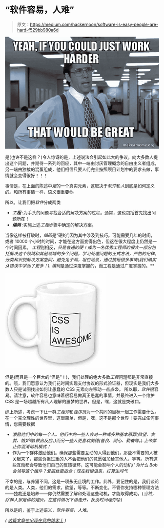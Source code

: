 # “软件容易，人难”

> 原文：<https://medium.com/hackernoon/software-is-easy-people-are-hard-f529bb980a6d>

![](img/3bbbabb5ec967487bda193a92c8a04a6.png)

是(也许不是这样？)令人惊讶的是，上述说法会引起如此大的争议。向大多数人提出这个问题，并期待一系列的回应，其中一端由讨厌管理概念的自由主义者组成，另一端由独裁的混蛋组成，他们相信只要人们完全按照项目计划中的要求去做，事情就会变得很好！！！

事情是，在上面的陈述中*是*的一个真实元素，这取决于*软件*和*人*到底是如何定义的。和所有事情一样，语义很重要🙄。

所以，让我们把*软件*分成两类

*   ***工程*** :为手头的问题寻找合适的解决方案的过程。通常，这也包括首先找出问题所在！
*   ***编码*** :实施上述*工程*步骤中确定的解决方案。

当像这样被打破时，*编码*是“硬的”,因为其中涉及到技巧。可能需要几年的时间，或者 10000 个小时的时间，才能在这方面变得出色，但这在很大程度上仍然是一个时间因素。
*工程*则相反，*只是普通的硬！成为一名优秀工程师的很大一部分包括解决这个领域和其他领域的多个问题，学习处理问题的正式方法，严格的纪律，分类和识别解决方案空间，避免兔子洞，坦白地说，通过搞砸很多事情(我们确实从错误中学到了更多！).
编码*是通过深度掌握的，而工程是通过广度掌握的。**

![](img/9b03332eef0d1ed1f49dfe5d255c9791.png)

但是(而且是一个巨大的“但是”！)，我们处理的绝大多数*工程*问题都是非常直接的。哦，我们愿意认为我们花时间实现支付协议的形式验证器，但现实是我们大多数人只是试图找出如何让愚蠢的 CSS 元素向左移动一点点😨。
所以耶，*软件*很容易。请注意，软件容易也意味着很容易做真正愚蠢的事情，并最终进入一个维护 CSS 是一场超越所有凡人理解的噩梦的世界，但是，嘿，这就是突破口。

综上所述，考虑一下让一群*工程师*和*程序员*为一个共同的目标一起工作需要什么。在一个完全理性的世界里，这很简单，但是，嘿，这不是那个世界！要完成任何事情，您需要数据

*   *激励他们中的每一个人。他们中的一些人会对一种或多种基本原罪(欲望、贪婪、嫉妒等)做出反应。)而另一些人更喜欢美德(善良、耐心、勤奋等。).上帝禁止你混淆动机模式！*
*   作为一个群体激励他们。确保那些需要互动的人得到他们，那些不需要的人被关起来了，那些负担过重的人不会把他们的意愿强加给其他人，等等。所有这些互动都会导致他们自己的反馈循环，这可能会影响个人的动机("*为什么 Bob 会领导这个组件？爱丽丝更适合！现在我很沮丧，打算生闷气*

不幸的是，与养猫不同，这是一项永无止境的工作。此外，要记住的是，我们谈论的是人类。人类，他们的需求，欲望，等等。不断变化。不管你支持哪种管理方法——独裁还是培养——你仍然需要了解和处理这些动机，才能取得成功。(*当然，除非人家是你的炮灰，在这种情况下请走开，我没时间理你*😡)

所以是的，鉴于上述语义，*软件容易，人难*。

*(* [*这篇文章也出现在我的博客上*](https://dieswaytoofast.blogspot.com/2018/10/software-is-easy-people-are-hard.html) *)*